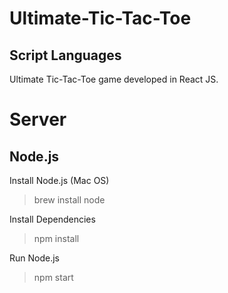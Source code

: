 # Ultimate-Tic-Tac-Toe
## Script Languages
Ultimate Tic-Tac-Toe game developed in React JS.

# Server
## Node.js
Install Node.js (Mac OS)
  > brew install node

Install Dependencies
  > npm install
  > 
Run Node.js
  > npm start
